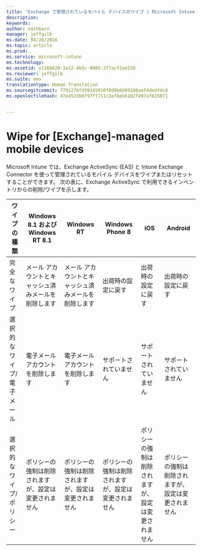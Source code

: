 ```yaml
---
title: "Exchange で管理されているモバイル デバイスのワイプ | Microsoft Intune"
description: 
keywords: 
author: nathbarn
manager: jeffgilb
ms.date: 04/28/2016
ms.topic: article
ms.prod: 
ms.service: microsoft-intune
ms.technology: 
ms.assetid: e116b620-1e12-4b5c-9905-2f7acf2ae530
ms.reviewer: jeffgilb
ms.suite: ems
translationtype: Human Translation
ms.sourcegitcommit: 779127bfd39145010f0d9b6609286aaf4dedfdc8
ms.openlocfilehash: 47e4533b6f97ff711c2efbeb6102f497af615871


---
```



# Wipe for [Exchange]-managed mobile devices
Microsoft Intune では、Exchange ActiveSync (EAS) と Intune Exchange Connector を使って管理されているモバイル デバイスをワイプまたはリセットすることができます。 次の表に、Exchange ActiveSync で利用できるインベントリからの削除/ワイプを示します。

|ワイプの種類|Windows 8.1 および Windows RT 8.1|Windows RT|Windows Phone 8|iOS|Android|
|----------------|----------------------------------|--------------|-------------------|-------|-----------|
|完全なワイプ|メール アカウントとキャッシュ済みメールを削除します|メール アカウントとキャッシュ済みメールを削除します|出荷時の設定に戻す|出荷時の設定に戻す|出荷時の設定に戻す|
|選択的なワイプ/電子メール|電子メール アカウントを削除します|電子メール アカウントを削除します|サポートされていません|サポートされていません|サポートされていません|
|選択的なワイプ/ポリシー|ポリシーの強制は削除されますが、設定は変更されません|ポリシーの強制は削除されますが、設定は変更されません|ポリシーの強制は削除されますが、設定は変更されません|ポリシーの強制は削除されますが、設定は変更されません|ポリシーの強制は削除されますが、設定は変更されません|



<!--HONumber=Jun16_HO4-->


